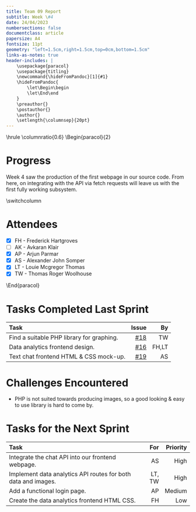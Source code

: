 ```yaml
---
title: Team 09 Report
subtitle: Week \#4
date: 24/04/2023
numbersections: false
documentclass: article
papersize: A4
fontsize: 11pt
geometry: "left=1.5cm,right=1.5cm,top=0cm,bottom=1.5cm"
links-as-notes: true
header-includes: |
	\usepackage{paracol}
	\usepackage{titling}
	\newcommand{\hideFromPandoc}[1]{#1}
	\hideFromPandoc{
		\let\Begin\begin
		\let\End\end
	}
	\preauthor{}
	\postauthor{}
	\author{}
	\setlength{\columnsep}{20pt}
---
```


<!-- Compile Instructions:
pandoc .\report\wk4.md -o .\report\wk4.pdf
See: https://pandoc.org/
 -->

\hrule
\columnratio{0.6}
\Begin{paracol}{2}

# Progress

Week 4 saw the production of the first webpage in our source code. From here, on integrating with the API via fetch requests will leave us with the first fully working subsystem.

\switchcolumn

# Attendees

- [x] FH - Frederick Hartgroves
- [ ] AK - Avkaran Klair
- [x] AP - Arjun Parmar
- [x] AS - Alexander John Somper
- [x] LT - Louie Mcgregor Thomas
- [x] TW - Thomas Roger Woolhouse

\End{paracol}

# Tasks Completed Last Sprint

| Task                                      |                                                Issue |    By |
| :---------------------------------------- | ---------------------------------------------------: | ----: |
| Find a suitable PHP library for graphing. | [#18](https://github.com/TWoolhouse/Slook/issues/18) |    TW |
| Data analytics frontend design.           | [#16](https://github.com/TWoolhouse/Slook/issues/16) | FH,LT |
| Text chat frontend HTML & CSS mock-up.    | [#19](https://github.com/TWoolhouse/Slook/issues/19) |    AS |

# Challenges Encountered

- PHP is not suited towards producing images, so a good looking & easy to use library is hard to come by.

# Tasks for the Next Sprint

| Task                                                          |    For | Priority |
| :------------------------------------------------------------ | -----: | -------: |
| Integrate the chat API into our frontend webpage.             |     AS |     High |
| Implement data analytics API routes for both data and images. | LT, TW |     High |
| Add a functional login page.                                  |     AP |   Medium |
| Create the data analytics frontend HTML CSS.                  |     FH |      Low |
